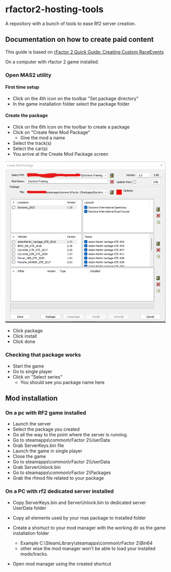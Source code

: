 # rfactor2-hosting-tools
A repository with a bunch of tools to ease Rf2 server creation.

## Documentation on how to create paid content

This guide is based on [rFactor 2 Quick Guide: Creating Custom RaceEvents](https://steamcommunity.com/sharedfiles/filedetails/?id=554544322)

On a computer with rfactor 2 game installed.

### Open MAS2 utility

#### First time setup

- Click on the 4th icon on the toolbar "Set package directory"
- In the game installation folder select the package folder

#### Create the package

- Click on the 6th icon on the toolbar to create a package
- Click on "Create New Mod Package"
  - Give the mod a name
- Select the track(s)
- Select the car(s)
- You arrive at the Create Mod Package screen

![Create mod package screen](./assets/createModPackage.png)

- Click package
- Click install
- Click done

### Checking that package works

- Start the game
- Go to single player
- Click on "Select series"
  - You should see you package name here

## Mod installation

### On a pc with RF2 game installed

- Launch the server 
- Select the package you created
- Go all the way to the point where the server is running.
- Go to steamapps\common\rFactor 2\UserData
- Grab ServerKeys.bin file
- Launch the game in single player
- Close the game
- Go to steamapps\common\rFactor 2\UserData
- Grab ServerUnlock.bin
- Go to steamapps\common\rFactor 2\Packages
- Grab the rfmod file related to your package

### On a PC with rf2 dedicated server installed

- Copy ServerKeys.bin and ServerUnlock.bin to dedicated server UserData folder
- Copy all elements used by your mas package to installed folder

- Create a shortuct to your mod manager with the working dir as the game installation folder
  - Example C:\SteamLibrary\steamapps\common\rFactor 2\Bin64
  - other wise the mod manager won't be able to load your installed mods/tracks.
- Open mod manager using the created shortcut
